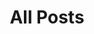 ---
layout: post-index
title: All Posts
excerpt: "A List of Posts"
image:
  feature: denver-sunset2.jpg
  credit: 
  creditlink: 
---